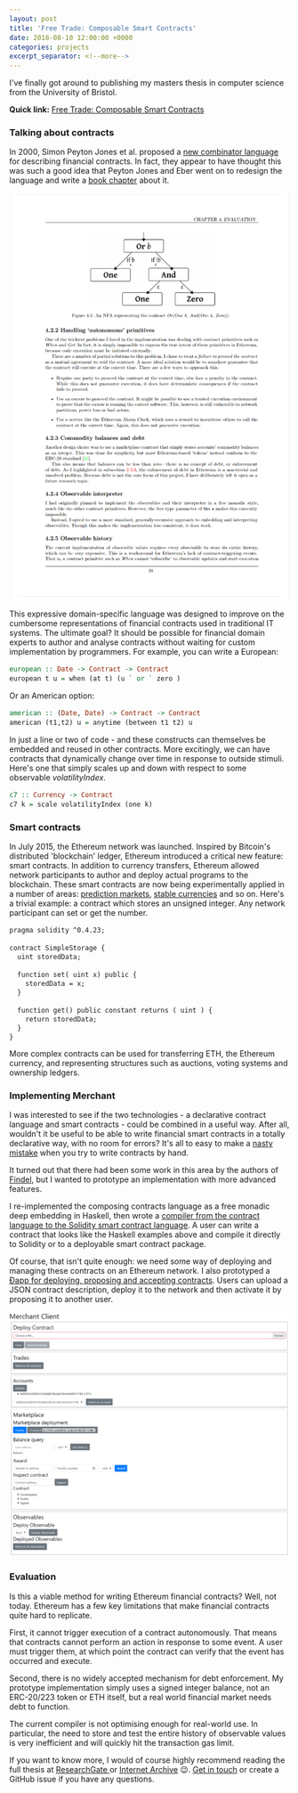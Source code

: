 ```yaml
---
layout: post
title: 'Free Trade: Composable Smart Contracts'
date: 2018-08-10 12:00:00 +0000
categories: projects
excerpt_separator: <!--more-->
---
```

I've finally got around to publishing my masters thesis in computer science from the University of Bristol.

**Quick link:** [Free Trade: Composable Smart Contracts](https://www.researchgate.net/publication/326693413_Free_Trade_Composable_Smart_Contracts)

### Talking about contracts

In 2000, Simon Peyton Jones et al. proposed a [new combinator language](https://www.microsoft.com/en-us/research/publication/composing-contracts-an-adventure-in-financial-engineering/) for describing financial contracts. In fact, they appear to have thought this was such a good idea that Peyton Jones and Eber went on to redesign the language and write a [book chapter](https://www.microsoft.com/en-us/research/wp-content/uploads/2000/09/pj-eber.pdf) about it.

[![](/assets/2018-08-10-thesis-free-trade/free-trade.png)](https://www.researchgate.net/publication/326693413_Free_Trade_Composable_Smart_Contracts)

This expressive domain-specific language was designed to improve on the cumbersome representations of financial contracts used in traditional IT systems. The ultimate goal? It should be possible for financial domain experts to author and analyse contracts without waiting for custom implementation by programmers. For example, you can write a European:

```haskell
european :: Date -> Contract -> Contract
european t u = when (at t) (u ` or ` zero )
```

Or an American option:

```haskell
american :: (Date, Date) -> Contract -> Contract
american (t1,t2) u = anytime (between t1 t2) u
```

In just a line or two of code - and these constructs can themselves be embedded and reused in other contracts. More excitingly, we can have contracts that dynamically change over time in response to outside stimuli. Here's one that simply scales up and down with respect to some observable _volatilityIndex_.

```haskell
c7 :: Currency -> Contract
c7 k = scale volatilityIndex (one k)
```

### Smart contracts

In July 2015, the Ethereum network was launched. Inspired by Bitcoin's distributed 'blockchain' ledger, Ethereum introduced a critical new feature: smart contracts. In addition to currency transfers, Ethereum allowed network participants to author and deploy actual programs to the blockchain. These smart contracts are now being experimentally applied in a number of areas: [prediction markets](https://gnosis.pm/), [stable currencies](https://makerdao.com/) and so on. Here's a trivial example: a contract which stores an unsigned integer. Any network participant can set or get the number.

```solidity
pragma solidity ^0.4.23;

contract SimpleStorage {
  uint storedData;
  
  function set( uint x) public {
    storedData = x;
  }
  
  function get() public constant returns ( uint ) {
    return storedData;
  }
}
```

More complex contracts can be used for transferring ETH, the Ethereum currency, and representing structures such as auctions, voting systems and ownership ledgers.

### Implementing Merchant

I was interested to see if the two technologies - a declarative contract language and smart contracts - could be combined in a useful way. After all, wouldn't it be useful to be able to write financial smart contracts in a totally declarative way, with no room for errors? It's all to easy to make a [nasty mistake](https://en.wikipedia.org/wiki/The_DAO_(organization)) when you try to write contracts by hand.

It turned out that there had been some work in this area by the authors of [Findel](http://publications.uni.lu/bitstream/10993/30975/1/Findel_2017-03-08-CR.pdf), but I wanted to prototype an implementation with more advanced features.

I re-implemented the composing contracts language as a free monadic deep embedding in Haskell, then wrote a [compiler from the contract language to the Solidity smart contract language](https://github.com/rossng/merchant/). A user can write a contract that looks like the Haskell examples above and compile it directly to Solidity or to a deployable smart contract package.

Of course, that isn't quite enough: we need some way of deploying and managing these contracts on an Ethereum network. I also prototyped a [Đapp for deploying, proposing and accepting contracts](https://github.com/rossng/merchant-client). Users can upload a JSON contract description, deploy it to the network and then activate it by proposing it to another user.

![](/assets/2018-08-10-thesis-free-trade/dapp-screenshot.png)

### Evaluation

Is this a viable method for writing Ethereum financial contracts? Well, not today. Ethereum has a few key limitations that make financial contracts quite hard to replicate.

First, it cannot trigger execution of a contract autonomously. That means that contracts cannot perform an action in response to some event. A user must trigger them, at which point the contract can verify that the event has occurred and execute.

Second, there is no widely accepted mechanism for debt enforcement. My prototype implementation simply uses a signed integer balance, not an ERC-20/223 token or ETH itself, but a real world financial market needs debt to function.

The current compiler is not optimising enough for real-world use. In particular, the need to store and test the entire history of observable values is very inefficient and will quickly hit the transaction gas limit.

If you want to know more, I would of course highly recommend reading the full thesis at [ResearchGate ](https://www.researchgate.net/publication/326693413_Free_Trade_Composable_Smart_Contracts)or [Internet Archive](https://archive.org/details/free-trade-composable-smart-contracts) 😉. [Get in touch](http://www.rossng.eu/about/) or create a GitHub issue if you have any questions.